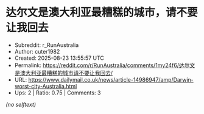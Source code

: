 # 达尔文是澳大利亚最糟糕的城市，请不要让我回去

- Subreddit: r_RunAustralia
- Author: cuter1982
- Created: 2025-08-23 13:55:57 UTC
- Permalink: https://reddit.com/r/RunAustralia/comments/1my24f6/达尔文是澳大利亚最糟糕的城市请不要让我回去/
- URL: https://www.dailymail.co.uk/news/article-14986947/amp/Darwin-worst-city-Australia.html
- Ups: 2 | Ratio: 0.75 | Comments: 3

_(no selftext)_

